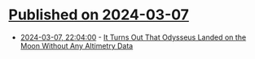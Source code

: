 # [Published on 2024-03-07](index.md)

* [2024-03-07, 22:04:00](https://soylentnews.org/article.pl?sid=24/03/07/0242253&from=rss) - [It Turns Out That Odysseus Landed on the Moon Without Any Altimetry Data](https://soylentnews.org/article.pl?sid=24/03/07/0242253&from=rss)
